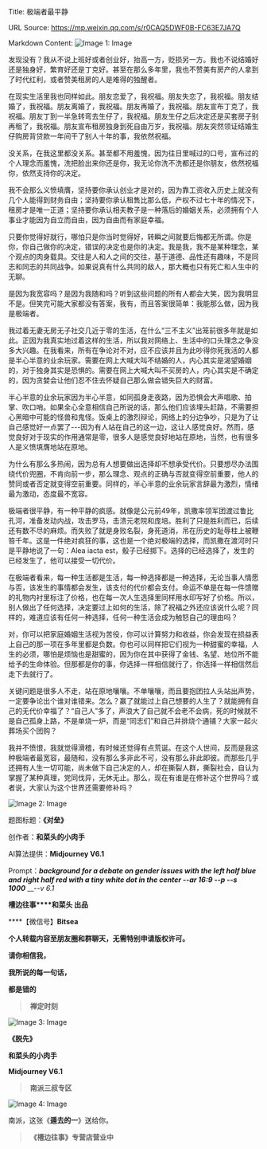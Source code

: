 Title: 极端者最平静

URL Source: https://mp.weixin.qq.com/s/r0CAQ5DWF0B-FC63E7JA7Q

Markdown Content:
![Image 1: Image](https://mmbiz.qpic.cn/mmbiz_jpg/Ia6gU9JNtkrK6th5o4ic5uxc5Q56XVOpJ6K3fjuSWqcgRaIRibfTHmBlFI4ppGYibqxM2HhpqZRiaaiaNs8AkOPXUrw/640?wx_fmt=jpeg&from=appmsg&tp=webp&wxfrom=5&wx_lazy=1&wx_co=1)

发现没有？我从不说上班好或者创业好，抬高一方，贬损另一方。我也不说结婚好还是独身好，繁育好还是丁克好。甚至在那么多年里，我也不赞美有房产的人拿到了时代红利，或者赞美租房的人是难得的独醒者。

在现实生活里我也同样如此。朋友恋爱了，我祝福。朋友失恋了，我祝福。朋友结婚了，我祝福。朋友离婚了，我祝福。朋友再婚了，我祝福。朋友宣布丁克了，我祝福。朋友丁到一半急转弯去生仔了，我祝福。朋友生仔之后决定还是买套房子别再租了，我祝福。朋友宣布租房独身到死自由万岁，我祝福。朋友突然领证结婚生仔购房背贷款一年间干了别人十年的事，我依然祝福。

没关系，在我这里都没关系。甚至都不用羞愧，因为往日里喊过的口号，宣布过的个人理念而羞愧，洗把脸出来你还是你，我无论你洗不洗都还是你朋友，依然祝福你，依然支持你的决定。

我不会那么义愤填膺，坚持要你承认创业才是对的，因为靠工资收入历史上就没有几个人能得到财务自由；坚持要你承认租售比那么低，产权不过七十年的情况下，租房才是唯一正道；坚持要你承认相夫教子是一种落后的婚姻关系，必须拥有个人事业才能因为自立而自由，因为自由而有家庭幸福。

只要你觉得好就行，哪怕只是你当时觉得好，转瞬之间就要后悔都无所谓。你是你，你自己做你的决定，错误的决定也是你的决定。我是我，我不是某种理念，某个观点的肉身载具。交往是人和人之间的交往，基于道德、品性还有趣味，不是同志和同志的共同战争。如果说真有什么共同的敌人，那大概也只有死亡和人生中的无聊。

是因为我宽容吗？是因为我随和吗？听到这些问题的所有人都会大笑，因为我明显不是。但笑完可能大家都没有答案，我有，而且答案很简单：我能那么做，因为我是极端者。  

我过着无妻无房无子社交几近于零的生活，在什么“三不主义”出笼前很多年就是如此。正因为我真实地过着这样的生活，所以我对网络上、生活中的口头理念之争没多大兴趣。在我看来，所有在争论对不对，应不应该并且为此吵得你死我活的人都是半心半意的业余玩家。需要在网上大喊大叫不结婚的人，内心其实是渴望婚姻的，对于独身其实是恐惧的。需要在网上大喊大叫不买房的人，内心其实是不确定的，因为贪婪会让他们忍不住去怀疑自己那么做会错失巨大的财富。

半心半意的业余玩家因为半心半意，如同孤身走夜路，因为恐惧会大声唱歌、拍掌、吹口哨。如果全心全意相信自己所说的话，那么他们应该埋头赶路，不需要担心黑暗中可能的怪兽和鬼怪。饭桌上的激烈辩论，网络上的分边争吵，只是为了让自己感觉好一点罢了---因为有人站在自己的这一边，这让人感觉良好。然而，感觉良好对于现实的作用通常是零，很多人是感觉良好地站在原地，当然，也有很多人是义愤填膺地站在原地。  

为什么有那么多热闹，因为总有人想要做出选择却不想承受代价。只要想尽办法围绕代价兜圈，不肯向前一步，那么理念、观点的正确与否就变得空前重要，他人的赞同或者否定就变得空前重要。同样的，半心半意的业余玩家言辞最为激烈，情绪最为激动，态度最不宽容。

极端者很平静，有一种平静的疯感。就像是公元前49年，凯撒率领军团渡过鲁比孔河，准备发动内战，攻击罗马，击溃元老院和庞培。胜利了只是胜利而已，后续还有数不尽的麻烦。而失败了就是身败名裂，身死道消，吊在历史的耻辱柱上被鞭笞千年。这是一件绝对疯狂的事，这也是一个绝对极端的选择，而凯撒在渡河时只是平静地说了一句：Alea iacta est，骰子已经掷下。选择的已经选择了，发生的已经发生了，他可以接受一切代价。

在极端者看来，每一种生活都是生活，每一种选择都是一种选择，无论当事人情愿与否，该发生的事情都会发生，该支付的代价都会支付。命运不单是在每一件馈赠的礼物内衬里标注了价格，也在每一次人生选择里同样用水印写好了价格。所以，别人做出了任何选择，决定要过上如何的生活，除了祝福之外还应该说什么呢？同样的，难道应该有任何一种选择，任何一种生活会成为触怒自己的理由吗？

对，你可以把家庭婚姻生活视为苦役，你可以计算努力和收益，你会发现在损益表上自己的那一项在多年里都是负数。你也可以同样把它们视为一种甜蜜的幸福，人生的必须，哪怕是烦恼也是甜蜜的，因为你在其中获得了金钱、名望、地位所不能给予的生命体验。但那都是你的事，你选择一样相信就行了，你选择一样相信然后走下去就行了。

关键问题是很多人不走，站在原地嚷嚷。不单嚷嚷，而且要抱团拉人头站出声势，一定要争论出个谁对谁错来。怎么？赢了就能过上自己想要的人生了？就能拥有自己的无代价幸福了？“自己人”多了，声浪大了自己就不会老不会病，死的时候就不是自己孤身上路，不是单烧一炉，而是“同志们”和自己并排烧个通铺？大家一起火葬场买个团购？  

我并不愤恨，我就觉得滑稽，有时候还觉得有点荒诞。在这个人世间，反而是我这种极端者最宽容，最随和，没有那么多非此不可，没有那么非此即彼。而那些几乎还拥有人生一切可能，尚未做下自己决定的人，却在撕裂人群，撕裂社会，自认为掌握了某种真理，党同伐异，无休无止。那么，现在有谁是在修补这个世界吗？或者说，大家认为这个世界还需要修补吗？

![Image 2: Image](https://mmbiz.qpic.cn/mmbiz_jpg/Ia6gU9JNtkrK6th5o4ic5uxc5Q56XVOpJibMAMeWDxPyrIQCMJBIcC7NeSLnhy7l2DVACkmbRiaOicRvsbIDHmaaIA/640?wx_fmt=jpeg&from=appmsg)

题图标题：**《对垒》**

创作者：**和菜头的小肉手**

AI算法提供：**Midjourney V6.1**

Prompt：___background for a debate on gender issues with the left half blue and right half red with a tiny white dot in the center --ar 16:9 --p \--s 1000___ __\-_\-v 6.1_

**槽边往事****和菜头 出品**

****【微信号】****Bitsea**** 

**个人转载内容至朋友圈和群聊天，无需特别申请版权许可。**

**请你相信我，**

**我所说的每一句话，**

**都是错的**

>  **禅定时刻**

![Image 3: Image](https://mmbiz.qpic.cn/mmbiz_jpg/Ia6gU9JNtkrK6th5o4ic5uxc5Q56XVOpJNzwibXBAV8kiaDceBTkXNu8ZT01BWPp4Ef7fYnDcGEGvv1WTdpjRbVJA/640?wx_fmt=jpeg&from=appmsg)

**《脱先》**

**和菜头的小肉手**

**Midjourney V6.1**

>  **南派三叔专区**

![Image 4: Image](https://mmbiz.qpic.cn/mmbiz_jpg/Ia6gU9JNtkrK6th5o4ic5uxc5Q56XVOpJoD9XibWk3J6cSh6ozJgRwyXMpCQLuv9Fu4l6vFlDEBkRBM4UPZ77DBw/640?wx_fmt=jpeg&from=appmsg)

南派，这张《**遁去的一**》送给你。

>  **《槽边往事》专营店营业中**
